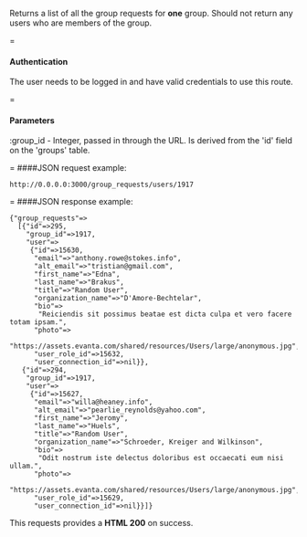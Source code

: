 Returns a list of all the group requests for **one** group. Should not return any users who are members of the group. 

=
#### Authentication

The user needs to be logged in and have valid credentials to use this route.

=
#### Parameters

:group_id - Integer, passed in through the URL. Is derived from the 'id' field on the 'groups' table.

=
####JSON request example:
```
http://0.0.0.0:3000/group_requests/users/1917
```

=
####JSON response example:

```
{"group_requests"=>
  [{"id"=>295,
    "group_id"=>1917,
    "user"=>
     {"id"=>15630,
      "email"=>"anthony.rowe@stokes.info",
      "alt_email"=>"tristian@gmail.com",
      "first_name"=>"Edna",
      "last_name"=>"Brakus",
      "title"=>"Random User",
      "organization_name"=>"D'Amore-Bechtelar",
      "bio"=>
       "Reiciendis sit possimus beatae est dicta culpa et vero facere totam ipsam.",
      "photo"=>
       "https://assets.evanta.com/shared/resources/Users/large/anonymous.jpg",
      "user_role_id"=>15632,
      "user_connection_id"=>nil}},
   {"id"=>294,
    "group_id"=>1917,
    "user"=>
     {"id"=>15627,
      "email"=>"willa@heaney.info",
      "alt_email"=>"pearlie_reynolds@yahoo.com",
      "first_name"=>"Jeromy",
      "last_name"=>"Huels",
      "title"=>"Random User",
      "organization_name"=>"Schroeder, Kreiger and Wilkinson",
      "bio"=>
       "Odit nostrum iste delectus doloribus est occaecati eum nisi ullam.",
      "photo"=>
       "https://assets.evanta.com/shared/resources/Users/large/anonymous.jpg",
      "user_role_id"=>15629,
      "user_connection_id"=>nil}}]}
```

This requests provides a <strong>HTML 200</strong> on success.